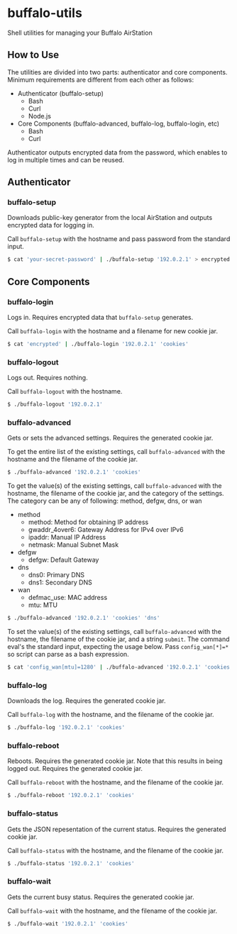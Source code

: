 buffalo-utils
=============

Shell utilities for managing your Buffalo AirStation

## How to Use

The utilities are divided into two parts: authenticator and core components.
Minimum requirements are different from each other as follows:

- Authenticator (buffalo-setup)
  - Bash
  - Curl
  - Node.js
- Core Components (buffalo-advanced, buffalo-log, buffalo-login, etc)
  - Bash
  - Curl

Authenticator outputs encrypted data from the password, which enables to log in
multiple times and can be reused.

## Authenticator

### buffalo-setup

Downloads public-key generator from the local AirStation and outputs encrypted
data for logging in.

Call `buffalo-setup` with the hostname and pass password from the standard
input.

```sh
$ cat 'your-secret-password' | ./buffalo-setup '192.0.2.1' > encrypted
```

## Core Components

### buffalo-login

Logs in. Requires encrypted data that `buffalo-setup` generates.

Call `buffalo-login` with the hostname and a filename for new cookie jar.

```sh
$ cat 'encrypted' | ./buffalo-login '192.0.2.1' 'cookies'
```

### buffalo-logout

Logs out. Requires nothing.

Call `buffalo-logout` with the hostname.

```sh
$ ./buffalo-logout '192.0.2.1'
```

### buffalo-advanced

Gets or sets the advanced settings. Requires the generated cookie jar.

To get the entire list of the existing settings, call `buffalo-advanced` with
the hostname and the filename of the cookie jar.

```sh
$ ./buffalo-advanced '192.0.2.1' 'cookies'
```

To get the value(s) of the existing settings, call `buffalo-advanced` with the
hostname, the filename of the cookie jar, and the category of the settings. The
category can be any of following: method, defgw, dns, or wan

- method
  - method: Method for obtaining IP address
  - gwaddr_4over6: Gateway Address for IPv4 over IPv6
  - ipaddr: Manual IP Address
  - netmask: Manual Subnet Mask
- defgw
  - defgw: Default Gateway
- dns
  - dns0: Primary DNS
  - dns1: Secondary DNS
- wan
  - defmac_use: MAC address
  - mtu: MTU

```sh
$ ./buffalo-advanced '192.0.2.1' 'cookies' 'dns'
```

To set the value(s) of the existing settings, call `buffalo-advanced` with the
hostname, the filename of the cookie jar, and a string `submit`. The command
eval's the standard input, expecting the usage below. Pass `config_wan[*]=*` so
script can parse as a bash expression.

```sh
$ cat 'config_wan[mtu]=1280' | ./buffalo-advanced '192.0.2.1' 'cookies' 'submit'
```

### buffalo-log

Downloads the log. Requires the generated cookie jar.

Call `buffalo-log` with the hostname, and the filename of the cookie jar.

```sh
$ ./buffalo-log '192.0.2.1' 'cookies'
```

### buffalo-reboot

Reboots. Requires the generated cookie jar. Note that this results in being
logged out. Requires the generated cookie jar.

Call `buffalo-reboot` with the hostname, and the filename of the cookie jar.

```sh
$ ./buffalo-reboot '192.0.2.1' 'cookies'
```

### buffalo-status

Gets the JSON repesentation of the current status. Requires the generated
cookie jar.

Call `buffalo-status` with the hostname, and the filename of the cookie jar.

```sh
$ ./buffalo-status '192.0.2.1' 'cookies'
```

### buffalo-wait

Gets the current busy status. Requires the generated cookie jar.

Call `buffalo-wait` with the hostname, and the filename of the cookie jar.

```sh
$ ./buffalo-wait '192.0.2.1' 'cookies'
```
